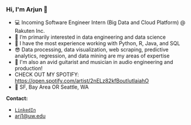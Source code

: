 ### Hi, I'm Arjun 👋

- 💻 Incoming Software Engineer Intern (Big Data and Cloud Platform) @ Rakuten Inc.
- 🧠 I’m primarily interested in data engineering and data science
- 💬 I have the most experience working with Python, R, Java, and SQL
- 😎 Data processing, data visualization, web scraping, predictive analytics, regression, and data mining are my areas of expertise
- 🎸 I'm also an avid guitarist and musician in audio engineering and production!
- CHECK OUT MY SPOTIFY: https://open.spotify.com/artist/2nELz82kfBoutIutIaiahO
- 📍 SF, Bay Area OR Seattle, WA

**Contact:**
- [`LinkedIn`](https://www.linkedin.com/in/arjun-srivastava042701/)
- arj1@uw.edu
